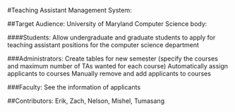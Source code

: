 #Teaching Assistant Management System:

##Target Audience: 
University of Maryland Computer Science body: 

####Students: 
Allow undergraduate and graduate students to apply for teaching assistant positions for the computer science department

###Administrators: 
Create tables for new semester (specify the courses and maximum number of TAs wanted for each course)
Automatically assign applicants to courses
Manually remove and add applicants to courses 

###Faculty:
See the information of applicants


##Contributors:
Erik,
Zach,
Nelson,
Mishel,
Tumasang

